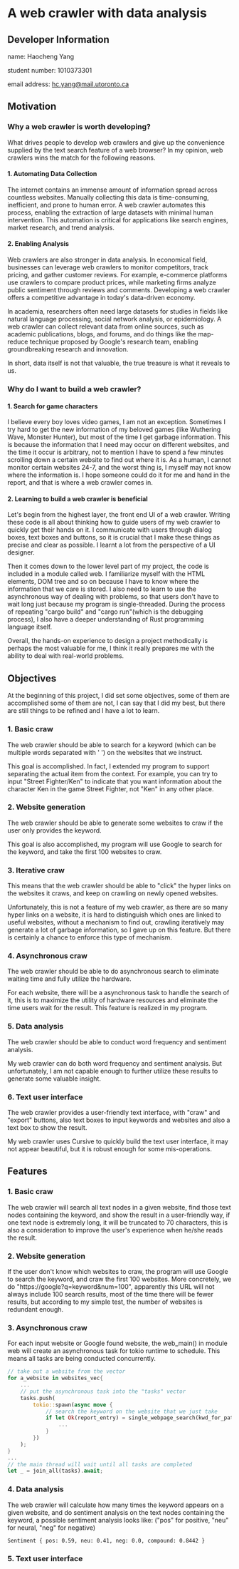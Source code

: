 # A web crawler with data analysis

## Developer Information

name: Haocheng Yang

student number: 1010373301

email address: hc.yang@mail.utoronto.ca

## Motivation

### Why a web crawler is worth developing?

What drives people to develop web crawlers and give up the convenience supplied by the text search feature of a web browser? In my opinion, web crawlers wins the match for the following reasons.

#### 1. Automating Data Collection

The internet contains an immense amount of information spread across countless websites. Manually collecting this data is time-consuming, inefficient, and prone to human error. A web crawler automates this process, enabling the extraction of large datasets with minimal human intervention. This automation is critical for applications like search engines, market research, and trend analysis.

#### 2. Enabling Analysis

Web crawlers are also stronger in data analysis. In economical field, businesses can leverage web crawlers to monitor competitors, track pricing, and gather customer reviews. For example, e-commerce platforms use crawlers to compare product prices, while marketing firms analyze public sentiment through reviews and comments. Developing a web crawler offers a competitive advantage in today's data-driven economy. 

In academia, researchers often need large datasets for studies in fields like natural language processing, social network analysis, or epidemiology. A web crawler can collect relevant data from online sources, such as academic publications, blogs, and forums, and do things like the map-reduce technique proposed by Google's research team, enabling groundbreaking research and innovation.

In short, data itself is not that valuable, the true treasure is what it reveals to us.

### Why do I want to build a web crawler?

#### 1. Search for game characters

I believe every boy loves video games, I am not an exception. Sometimes I try hard to get the new information of my beloved games (like Wuthering Wave, Monster Hunter), but most of the time I get garbage information. This is because the information that I need may occur on different websites, and the time it occur is arbitrary, not to mention I have to spend a few minutes scrolling down a certain website to find out where it is. As a human, I cannot monitor certain websites 24-7, and the worst thing is, I myself may not know where the information is. I hope someone could do it for me and hand in the report, and that is where a web crawler comes in.

#### 2. Learning to build a web crawler is beneficial

Let's begin from the highest layer, the front end UI of a web crawler. Writing these code is all about thinking how to guide users of my web crawler to quickly get their hands on it. I communicate with users through dialog boxes, text boxes and buttons, so it is crucial that I make these things as precise and clear as possible. I learnt a lot from the perspective of a UI designer.

Then it comes down to the lower level part of my project, the code is included in a module called web. I familiarize myself with the HTML elements, DOM tree and so on because I have to know where the information that we care is stored. I also need to learn to use the asynchronous way of dealing with problems, so that users don't have to wait long just because my program is single-threaded. During the process of repeating "cargo build" and "cargo run"(which is the debugging process), I also have a deeper understanding of Rust programming language itself.

Overall, the hands-on experience to design a project methodically is perhaps the most valuable for me, I think it really prepares me with the ability to deal with real-world problems.

## Objectives

At the beginning of this project, I did set some objectives, some of them are accomplished some of them are not, I can say that I did my best, but there are still things to be refined and I have a lot to learn.

### 1. Basic craw

The web crawler should be able to search for a keyword (which can be multiple words separated with ' ') on the websites that we instruct.

This goal is accomplished. In fact, I extended my program to support separating the actual item from the context. For example, you can try to input "Street Fighter/Ken" to indicate that you want information about the character Ken in the game Street Fighter, not "Ken" in any other place.

### 2. Website generation

The web crawler should be able to generate some websites to craw if the user only provides the keyword.

This goal is also accomplished, my program will use Google to search for the keyword, and take the first 100 websites to craw.

### 3. Iterative craw

This means that the web crawler should be able to "click" the hyper links on the websites it craws, and keep on crawling on newly opened websites.

Unfortunately, this is not a feature of my web crawler, as there are so many hyper links on a website, it is hard to distinguish which ones are linked to useful websites, without a mechanism to find out, crawling iteratively may generate a lot of garbage information, so I gave up on this feature. But there is certainly a chance to enforce this type of mechanism.

### 4. Asynchronous craw

The web crawler should be able to do asynchronous search to eliminate waiting time and fully utilize the hardware.

For each website, there will be a asynchronous task to handle the search of it, this is to maximize the utility of hardware resources and eliminate the time users wait for the result. This feature is realized in my program.

### 5. Data analysis

The web crawler should be able to conduct word frequency and sentiment analysis.

My web crawler can do both word frequency and sentiment analysis. But unfortunately, I am not capable enough to further utilize these results to generate some valuable insight.

###  6. Text user interface

The web crawler provides a user-friendly text interface, with "craw" and "export" buttons, also text boxes to input keywords and websites and also a text box to show the result.

My web crawler uses Cursive to quickly build the text user interface, it may not appear beautiful, but it is robust enough for some mis-operations.

## Features

### 1. Basic craw

The web crawler will search all text nodes in a given website, find those text nodes containing the keyword, and show the result in a user-friendly way, if one text node is extremely long, it will be truncated to 70 characters, this is also a consideration to improve the user's experience when he/she reads the result.

### 2. Website generation

If the user don't know which websites to craw, the program will use Google to search the keyword, and craw the first 100 websites. More concretely, we do "https://google?q=keyword&num=100", apparently this URL will not always include 100 search results, most of the time there will be fewer results, but according to my simple test, the number of websites is redundant enough.

### 3. Asynchronous craw

For each input website or Google found website, the web_main() in module web will create an asynchronous task for tokio runtime to schedule. This means all tasks are being conducted concurrently.

```rust
// take out a website from the vector
for a_website in websites_vec{
    ...
    // put the asynchronous task into the "tasks" vector
    tasks.push(
        tokio::spawn(async move {
            // search the keyword on the website that we just take
            if let Ok(report_entry) = single_webpage_search(kwd_for_pattern_matching, &a_website[..]).await{
                ...
            }
        })
    );
}
...
// the main thread will wait until all tasks are completed
let _ = join_all(tasks).await;
```

### 4. Data analysis

The web crawler will calculate how many times the keyword appears on a given website, and do sentiment analysis on the text nodes containing the keyword, a possible sentiment analysis looks like: ("pos" for positive, "neu" for neural, "neg" for negative)

```
Sentiment { pos: 0.59, neu: 0.41, neg: 0.0, compound: 0.8442 }
```

### 5. Text user interface